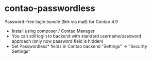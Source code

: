 # contao-passwordless
Password-free login bundle (link via mail) for Contao 4.9

- Install using composer / Contao Manager
- You can still login to backend with standard username/password approach (only now password field is hidden)
- Set Passwordless* fields in Contao backend "Settings" -> "Security Settings"
